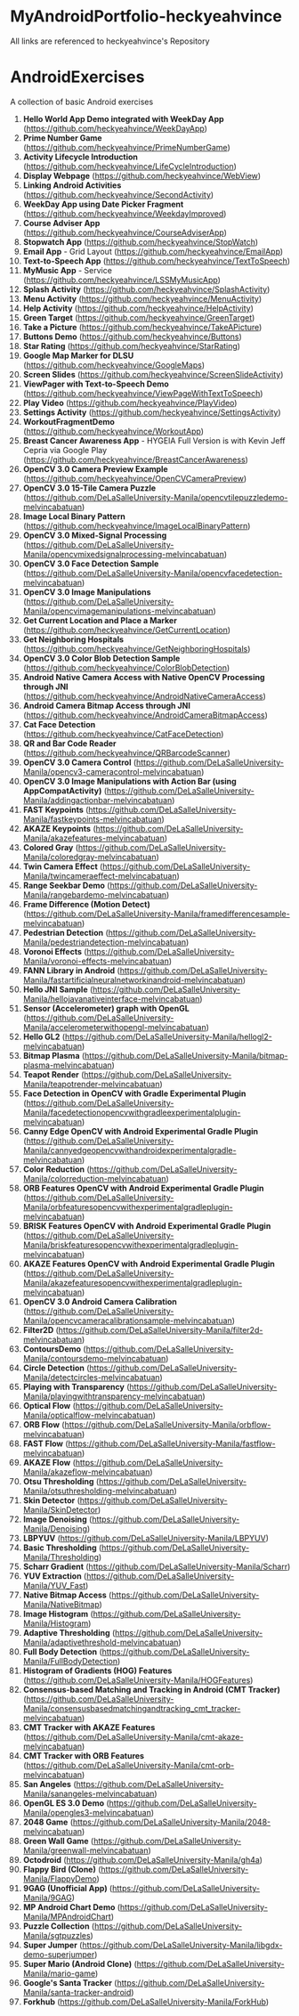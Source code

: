 # MyAndroidPortfolio-heckyeahvince
All links are referenced to heckyeahvince's Repository

# AndroidExercises

A collection of basic Android exercises

1. **Hello World App Demo integrated with WeekDay App** (https://github.com/heckyeahvince/WeekDayApp)
2. **Prime Number Game** (https://github.com/heckyeahvince/PrimeNumberGame)
3. **Activity Lifecycle Introduction** (https://github.com/heckyeahvince/LifeCycleIntroduction)
4. **Display Webpage** (https://github.com/heckyeahvince/WebView)
5. **Linking Android Activities** (https://github.com/heckyeahvince/SecondActivity)
6. **WeekDay App using Date Picker Fragment** (https://github.com/heckyeahvince/WeekdayImproved)
7. **Course Adviser App** (https://github.com/heckyeahvince/CourseAdviserApp)
8. **Stopwatch App** (https://github.com/heckyeahvince/StopWatch)
9. **Email App** - Grid Layout (https://github.com/heckyeahvince/EmailApp)
9. **Text-to-Speech App** (https://github.com/heckyeahvince/TextToSpeech)
10. **MyMusic App** - Service (https://github.com/heckyeahvince/LSSMyMusicApp)
11. **Splash Activity** (https://github.com/heckyeahvince/SplashActivity)
12. **Menu Activity** (https://github.com/heckyeahvince/MenuActivity)
13. **Help Activity** (https://github.com/heckyeahvince/HelpActivity)
14. **Green Target** (https://github.com/heckyeahvince/GreenTarget)
15. **Take a Picture** (https://github.com/heckyeahvince/TakeAPicture)
16. **Buttons Demo** (https://github.com/heckyeahvince/Buttons)
17. **Star Rating** (https://github.com/heckyeahvince/StarRating)
18. **Google Map Marker for DLSU** (https://github.com/heckyeahvince/GoogleMaps)
19. **Screen Slides** (https://github.com/heckyeahvince/ScreenSlideActivity)
20. **ViewPager with Text-to-Speech Demo** (https://github.com/heckyeahvince/ViewPageWithTextToSpeech)
21. **Play Video** (https://github.com/heckyeahvince/PlayVideo)
24. **Settings Activity** (https://github.com/heckyeahvince/SettingsActivity)
25. **WorkoutFragmentDemo** (https://github.com/heckyeahvince/WorkoutApp)
27. **Breast Cancer Awareness App** - HYGEIA Full Version is with Kevin Jeff Cepria via Google Play (https://github.com/heckyeahvince/BreastCancerAwareness) 
28. **OpenCV 3.0 Camera Preview Example** (https://github.com/heckyeahvince/OpenCVCameraPreview)
29. **OpenCV 3.0 15-Tile Camera Puzzle** (https://github.com/DeLaSalleUniversity-Manila/opencvtilepuzzledemo-melvincabatuan)
30. **Image Local Binary Pattern** (https://github.com/heckyeahvince/ImageLocalBinaryPattern)
31. **OpenCV 3.0 Mixed-Signal Processing** (https://github.com/DeLaSalleUniversity-Manila/opencvmixedsignalprocessing-melvincabatuan)  
32. **OpenCV 3.0 Face Detection Sample** (https://github.com/DeLaSalleUniversity-Manila/opencvfacedetection-melvincabatuan)
33. **OpenCV 3.0 Image Manipulations** (https://github.com/DeLaSalleUniversity-Manila/opencvimagemanipulations-melvincabatuan)
34. **Get Current Location and Place a Marker** (https://github.com/heckyeahvince/GetCurrentLocation)
35. **Get Neighboring Hospitals** (https://github.com/heckyeahvince/GetNeighboringHospitals)
36. **OpenCV 3.0 Color Blob Detection Sample** (https://github.com/heckyeahvince/ColorBlobDetection)
37. **Android Native Camera Access with Native OpenCV Processing through JNI** (https://github.com/heckyeahvince/AndroidNativeCameraAccess)
38. **Android Camera Bitmap Access through JNI** (https://github.com/heckyeahvince/AndroidCameraBitmapAccess)
39. **Cat Face Detection** (https://github.com/heckyeahvince/CatFaceDetection)
40. **QR and Bar Code Reader** (https://github.com/heckyeahvince/QRBarcodeScanner)
41. **OpenCV 3.0 Camera Control** (https://github.com/DeLaSalleUniversity-Manila/opencv3-cameracontrol-melvincabatuan)
42. **OpenCV 3.0 Image Manipulations with Action Bar (using AppCompatActivity)** (https://github.com/DeLaSalleUniversity-Manila/addingactionbar-melvincabatuan)
43. **FAST Keypoints** (https://github.com/DeLaSalleUniversity-Manila/fastkeypoints-melvincabatuan)
44. **AKAZE Keypoints** (https://github.com/DeLaSalleUniversity-Manila/akazefeatures-melvincabatuan)
45. **Colored Gray** (https://github.com/DeLaSalleUniversity-Manila/coloredgray-melvincabatuan)
46. **Twin Camera Effect** (https://github.com/DeLaSalleUniversity-Manila/twincameraeffect-melvincabatuan)
47. **Range Seekbar Demo** (https://github.com/DeLaSalleUniversity-Manila/rangebardemo-melvincabatuan)
48. **Frame Difference (Motion Detect)** (https://github.com/DeLaSalleUniversity-Manila/framedifferencesample-melvincabatuan)
49. **Pedestrian Detection** (https://github.com/DeLaSalleUniversity-Manila/pedestriandetection-melvincabatuan)
50. **Voronoi Effects** (https://github.com/DeLaSalleUniversity-Manila/voronoi-effects-melvincabatuan)
51. **FANN Library in Android** (https://github.com/DeLaSalleUniversity-Manila/fastartificialneuralnetworkinandroid-melvincabatuan)
52. **Hello JNI Sample** (https://github.com/DeLaSalleUniversity-Manila/hellojavanativeinterface-melvincabatuan)
53. **Sensor (Accelerometer) graph with OpenGL** (https://github.com/DeLaSalleUniversity-Manila/accelerometerwithopengl-melvincabatuan)
54. **Hello GL2** (https://github.com/DeLaSalleUniversity-Manila/hellogl2-melvincabatuan)
55. **Bitmap Plasma** (https://github.com/DeLaSalleUniversity-Manila/bitmap-plasma-melvincabatuan)
56. **Teapot Render** (https://github.com/DeLaSalleUniversity-Manila/teapotrender-melvincabatuan)
57. **Face Detection in OpenCV with Gradle Experimental Plugin** (https://github.com/DeLaSalleUniversity-Manila/facedetectionopencvwithgradleexperimentalplugin-melvincabatuan)
58. **Canny Edge OpenCV with Android Experimental Gradle Plugin** (https://github.com/DeLaSalleUniversity-Manila/cannyedgeopencvwithandroidexperimentalgradle-melvincabatuan)
59. **Color Reduction** (https://github.com/DeLaSalleUniversity-Manila/colorreduction-melvincabatuan)
60. **ORB Features OpenCV with Android Experimental Gradle Plugin** (https://github.com/DeLaSalleUniversity-Manila/orbfeaturesopencvwithexperimentalgradleplugin-melvincabatuan)
61. **BRISK Features OpenCV with Android Experimental Gradle Plugin** (https://github.com/DeLaSalleUniversity-Manila/briskfeaturesopencvwithexperimentalgradleplugin-melvincabatuan)
62. **AKAZE Features OpenCV with Android Experimental Gradle Plugin** (https://github.com/DeLaSalleUniversity-Manila/akazefeaturesopencvwithexperimentalgradleplugin-melvincabatuan)
63. **OpenCV 3.0 Android Camera Calibration** (https://github.com/DeLaSalleUniversity-Manila/opencvcameracalibrationsample-melvincabatuan)
64. **Filter2D** (https://github.com/DeLaSalleUniversity-Manila/filter2d-melvincabatuan)
65. **ContoursDemo** (https://github.com/DeLaSalleUniversity-Manila/contoursdemo-melvincabatuan)
66. **Circle Detection** (https://github.com/DeLaSalleUniversity-Manila/detectcircles-melvincabatuan)
67. **Playing with Transparency** (https://github.com/DeLaSalleUniversity-Manila/playingwithtransparency-melvincabatuan)
68. **Optical Flow** (https://github.com/DeLaSalleUniversity-Manila/opticalflow-melvincabatuan)
69. **ORB Flow** (https://github.com/DeLaSalleUniversity-Manila/orbflow-melvincabatuan)
70. **FAST Flow** (https://github.com/DeLaSalleUniversity-Manila/fastflow-melvincabatuan)
71. **AKAZE Flow** (https://github.com/DeLaSalleUniversity-Manila/akazeflow-melvincabatuan)
72. **Otsu Thresholding** (https://github.com/DeLaSalleUniversity-Manila/otsuthresholding-melvincabatuan)
73. **Skin Detector** (https://github.com/DeLaSalleUniversity-Manila/SkinDetector)
74. **Image Denoising** (https://github.com/DeLaSalleUniversity-Manila/Denoising)
75. **LBPYUV** (https://github.com/DeLaSalleUniversity-Manila/LBPYUV)
76. **Basic Thresholding** (https://github.com/DeLaSalleUniversity-Manila/Thresholding)
77. **Scharr Gradient** (https://github.com/DeLaSalleUniversity-Manila/Scharr)
78. **YUV Extraction** (https://github.com/DeLaSalleUniversity-Manila/YUV_Fast)
79. **Native Bitmap Access** (https://github.com/DeLaSalleUniversity-Manila/NativeBitmap)
80. **Image Histogram** (https://github.com/DeLaSalleUniversity-Manila/Histogram)
81. **Adaptive Thresholding** (https://github.com/DeLaSalleUniversity-Manila/adaptivethreshold-melvincabatuan)
83. **Full Body Detection** (https://github.com/DeLaSalleUniversity-Manila/FullBodyDetection)
84. **Histogram of Gradients (HOG) Features** (https://github.com/DeLaSalleUniversity-Manila/HOGFeatures)
85. **Consensus-based Matching and Tracking in Android (CMT Tracker)** (https://github.com/DeLaSalleUniversity-Manila/consensusbasedmatchingandtracking_cmt_tracker-melvincabatuan)
87. **CMT Tracker with AKAZE Features** (https://github.com/DeLaSalleUniversity-Manila/cmt-akaze-melvincabatuan)
88. **CMT Tracker with ORB Features** (https://github.com/DeLaSalleUniversity-Manila/cmt-orb-melvincabatuan)
89. **San Angeles** (https://github.com/DeLaSalleUniversity-Manila/sanangeles-melvincabatuan)
90. **OpenGL ES 3.0 Demo** (https://github.com/DeLaSalleUniversity-Manila/opengles3-melvincabatuan)
91. **2048 Game** (https://github.com/DeLaSalleUniversity-Manila/2048-melvincabatuan)
92. **Green Wall Game** (https://github.com/DeLaSalleUniversity-Manila/greenwall-melvincabatuan)
93. **Octodroid** (https://github.com/DeLaSalleUniversity-Manila/gh4a)
94. **Flappy Bird (Clone)** (https://github.com/DeLaSalleUniversity-Manila/FlappyDemo)
95. **9GAG (Unofficial App)** (https://github.com/DeLaSalleUniversity-Manila/9GAG)
96. **MP Android Chart Demo** (https://github.com/DeLaSalleUniversity-Manila/MPAndroidChart)
97. **Puzzle Collection** (https://github.com/DeLaSalleUniversity-Manila/sgtpuzzles)
98. **Super Jumper** (https://github.com/DeLaSalleUniversity-Manila/libgdx-demo-superjumper)
99. **Super Mario (Android Clone)** (https://github.com/DeLaSalleUniversity-Manila/mario-game)
100. **Google's Santa Tracker** (https://github.com/DeLaSalleUniversity-Manila/santa-tracker-android)
101. **Forkhub** (https://github.com/DeLaSalleUniversity-Manila/ForkHub)
